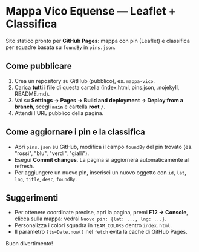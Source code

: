 # Mappa Vico Equense — Leaflet + Classifica

Sito statico pronto per **GitHub Pages**: mappa con pin (Leaflet) e classifica per squadre basata su `foundBy` in `pins.json`.

## Come pubblicare

1. Crea un repository su GitHub (pubblico), es. `mappa-vico`.
2. Carica **tutti i file** di questa cartella (index.html, pins.json, .nojekyll, README.md).
3. Vai su **Settings → Pages → Build and deployment → Deploy from a branch**, scegli **`main`** e cartella **root** `/`.
4. Attendi l'URL pubblico della pagina.

## Come aggiornare i pin e la classifica

- Apri `pins.json` su GitHub, modifica il campo `foundBy` del pin trovato (es. "rossi", "blu", "verdi", "gialli").
- Esegui **Commit changes**. La pagina si aggiornerà automaticamente al refresh.
- Per aggiungere un nuovo pin, inserisci un nuovo oggetto con `id`, `lat`, `lng`, `title`, `desc`, `foundBy`.

## Suggerimenti

- Per ottenere coordinate precise, apri la pagina, premi **F12 → Console**, clicca sulla mappa: vedrai `Nuovo pin: {lat: ..., lng: ...}`.
- Personalizza i colori squadra in `TEAM_COLORS` dentro `index.html`.
- Il parametro `?ts=Date.now()` nel `fetch` evita la cache di GitHub Pages.

Buon divertimento!
